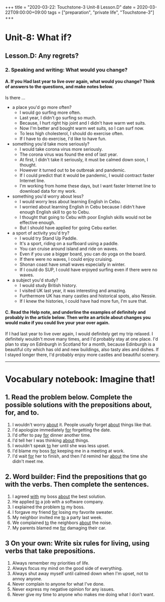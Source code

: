 +++
title =  "2020-03-22: Touchstone-3 Unit-8 Lesson.D"
date = 2020-03-22T09:00:00+09:00
tags = ["preparation", "private life", "Touchstone-3"]
+++

# Unit-8: What if?
## Lesson.D: Any regrets?
### 2. Speaking and writing: What would you change?

#### A. If you Had last year to live over again, what would you change? Think of answers to the questions, and make notes below.

Is there ...
* a place you'd go more often?
  - I would go surfing more often.
  - Last year, I didn't go surfing so much.
  - Because, I hurt right hip joint and I didn't have warm wet suits.
  - Now I'm better and bought warm wet suits, so I can surf now.
  - To less high cholesterol, I should do exercise often.
  - If I have to do exercise, I'd like to have fun.
* something you'd take more seriously?
  - I would take corona virus more seriously.
  - The corona virus was found the end of last year. 
  - At first, I didn't take it seriously, it must be calmed down soon, I thought.
  - However it turned out to be outbreak and pandemic.
  - If I could predict that it would be pandemic, I would contract faster Internet line.
  - I'm working from home these days, but I want faster Internet line to download data for my work.
* something you'd worry about less?
  - I would worry less about learning English in Cebu.
  - I worried about learning English in Cebu because I didn't have enough English skill to go to Cebu.
  - I thought that going to Cebu with poor English skills would not be effective enough.
  - But I should have applied for going Cebu earlier.
* a sport of activity you'd try?
  - I would try Stand Up Paddle.
  - It's a sport, riding on a surfboard using a paddle.
  - You can cruise around island and ride on waves.
  - Even if you use a bigger board, you can do yoga on the board.
  - If there were no waves, I could enjoy cruising.
  - Shonan coast have small waves especially in winter.
  - If I could do SUP, I could have enjoyed surfing even if there were no waves.
* a subject you'd study?
  - I would study British history.
  - I visited UK last year, it was interesting and amazing.
  - Furthermore UK has many castles and historical spots, also Nessie.
  - If I knew the histories, I could have had more fun, I'm sure that.

#### C. Read the Help note, and underline the examples of definitely and probably in the article below. Then write an article about changes you would make if you could live your year over again.

If I had last year to live over again,
I would definitely get my trip relaxed.
I definitely wouldn't move many times, and I'd probably stay at one place.
I'd plan to stay on Edinburgh in Scotland for a month,
because Edinburgh is a beautiful city which has old and new buildings, also tasty ales and dishes.
If I stayed longer there, I'd probably enjoy more castles and beautiful scenery. 

- - -
# Vocabulary notebook: Imagine that!

## 1. Read the problem below. Complete the possible solutions with the prepositions about, for, and to.

1. I wouldn't worry <u>about</u> it. People usually forget <u>about</u> things like that.
2. I'd apologize immediately <u>for</u> forgetting the date.
3. I'd offer to pay <u>for</u> dinner another time.
4. I'd tell her I was thinking <u>about</u> things.
5. I wouldn't speak <u>to</u> her until she was less upset.
6. I'd blame my boss <u>for</u> keeping me in a meeting at work.
7. I'd wait <u>for</u> her to finish, and then I'd remind her <u>about</u> the time she didn't meet me.

## 2. Word builder: Find the prepositions that go with the verbs. Then complete the sentences.

1. I agreed <u>with</u> my boss <u>about</u> the best solution.
2. He applied <u>to</u> a job with a software company.
3. I explained the problem <u>to</u> my boss.
4. I forgave my friend <u>for</u> losing my favorite sweater.
5. My neighbor invited me <u>to</u> a party last week.
6. We complained <u>to</u> the neighbors <u>about</u> the noise.
7. My parents blamed me <u>for</u> damaging their car.

## 3 On your own: Write six rules for living, using verbs that take prepositions.

1. Always remember my priorities of life.
2. Always focus my mind on the good side of everything.
3. Always shut away myself until calmed down when I'm upset, not to annoy anyone.
4. Never complain to anyone for what I've done.
5. Never express my negative opinion for any issues.
6. Never give my time to anyone who makes me doing what I don't want.
